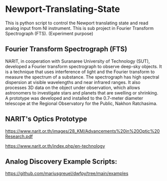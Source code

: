 # Newport-Translating-State

This is python script to control the Newport translating state and read analog input from NI instrument.
This is sub project in Fourier Transform Spectrograph (FTS). (Experiment purpose)

## Fourier Transform Spectrograph (FTS)
NARIT, in cooperation with Suranaree University of Technology (SUT), developed a Fourier transform spectrograph to observe deep-sky objects. It is a technique that uses interference of light and the Fourier transform to measure the spectrum of a substance. The spectrograph has high spectral dispersion at visible wavelengths and near infrared ranges. It also processes 3D data on the object under observation, which allows astronomers to investigate stars and planets that are swelling or shrinking. A prototype was developed and installed to the 0.7-meter diameter telescope at the Regional Observatory for the Public, Nakhon Ratchasima.

## NARIT's Optics Prototype
https://www.narit.or.th/images/28_KM/Advancements%20in%20Optic%20Research.pdf

https://www.narit.or.th/index.php/en-technology

## Analog Discovery Example Scripts:
  https://github.com/mariusgreuel/dwfpy/tree/main/examples
